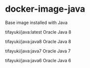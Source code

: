 docker-image-java
=================
Base image installed with Java


tifayuki/java:latest       Oracle Java 8

tifayuki/java:java8        Oracle Java 8

tifayuki/java:java7        Oracle Java 7

tifayuki/java:java6        Oracle Java 6

